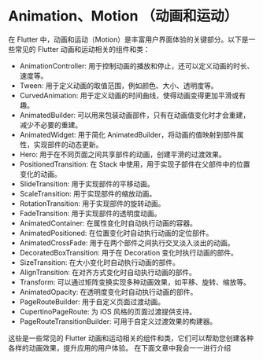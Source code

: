 # Animation、Motion （动画和运动）

在 Flutter 中，动画和运动（Motion）是丰富用户界面体验的关键部分。以下是一些常见的 Flutter 动画和运动相关的组件和类：

- AnimationController: 用于控制动画的播放和停止，还可以定义动画的时长、速度等。
- Tween: 用于定义动画的取值范围，例如颜色、大小、透明度等。
- CurvedAnimation: 用于定义动画的时间曲线，使得动画变得更加平滑或有趣。
- AnimatedBuilder: 可以用来包装动画部件，只有在动画值变化时才会重建，减少不必要的重建。
- AnimatedWidget: 用于简化 AnimatedBuilder，将动画的值映射到部件属性，实现部件的动态更新。
- Hero: 用于在不同页面之间共享部件的动画，创建平滑的过渡效果。
- PositionedTransition: 在 Stack 中使用，用于实现子部件在父部件中的位置变化的动画。
- SlideTransition: 用于实现部件的平移动画。
- ScaleTransition: 用于实现部件的缩放动画。
- RotationTransition: 用于实现部件的旋转动画。
- FadeTransition: 用于实现部件的透明度动画。
- AnimatedContainer: 在属性变化时自动执行动画的容器。
- AnimatedPositioned: 在位置变化时自动执行动画的定位部件。
- AnimatedCrossFade: 用于在两个部件之间执行交叉淡入淡出的动画。
- DecoratedBoxTransition: 用于在 Decoration 变化时执行动画的部件。
- SizeTransition: 在大小变化时自动执行动画的部件。
- AlignTransition: 在对齐方式变化时自动执行动画的部件。
- Transform: 可以通过矩阵变换实现多种动画效果，如平移、旋转、缩放等。
- AnimatedOpacity: 在透明度变化时自动执行动画的部件。
- PageRouteBuilder: 用于自定义页面过渡动画。
- CupertinoPageRoute: 为 iOS 风格的页面过渡提供支持。
- PageRouteTransitionBuilder: 可用于自定义过渡效果的构建器。

这些是一些常见的 Flutter 动画和运动相关的组件和类，它们可以帮助您创建各种各样的动画效果，提升应用的用户体验。
在下面文章中我会一一进行介绍
